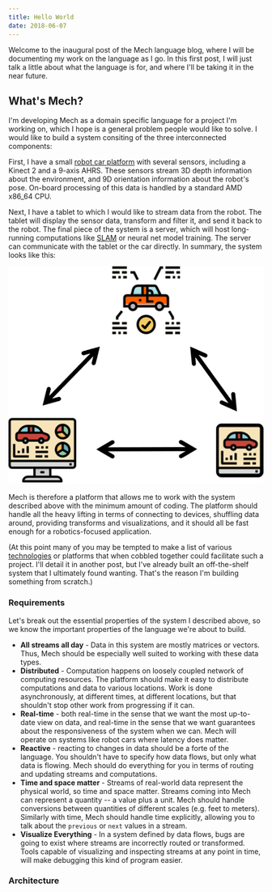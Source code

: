 ```yaml
---
title: Hello World
date: 2018-06-07
---
```


Welcome to the inaugural post of the Mech language blog, where I will be documenting my work on the language as I go. In this first post, I will just talk a little about what the language is for, and where I'll be taking it in the near future.

## What's Mech?

I'm developing Mech as a domain specific language for a project I'm working on, which I hope is a general problem people would like to solve. I would like to build a system consiting of the three interconnected components:

First, I have a small [robot car platform](https://vaderlab.wordpress.com/roscar-robot-stock-car-autonomous-racing/) with several sensors, including a Kinect 2 and a 9-axis AHRS. These sensors stream 3D depth information about the environment, and 9D orientation information about the robot's pose. On-board processing of this data is handled by a standard AMD x86_64 CPU. 

Next, I have a tablet to which I would like to stream data from the robot. The tablet will display the sensor data, transform and filter it, and send it back to the robot. The final piece of the system is a server, which will host long-running computations like [SLAM](https://en.wikipedia.org/wiki/Simultaneous_localization_and_mapping) or neural net model training. The server can communicate with the tablet or the car directly. In summary, the system looks like this:

<img src="/img/post/topology.png" />

Mech is therefore a platform that allows me to work with the system described above with the minimum amount of coding. The platform should handle all the heavy lifting in terms of connecting to devices, shuffling data around, providing transforms and visualizations, and it should all be fast enough for a robotics-focused application.

(At this point many of you may be tempted to make a list of various [technologies](http://www.ros.org) or platforms that when cobbled together could facilitate such a project. I'll detail it in another post, but I've already built an off-the-shelf system that I ultimately found wanting. That's the reason I'm building something from scratch.)

### Requirements

Let's break out the essential properties of the system I described above, so we know the important properties of the language we're about to build.

- **All streams all day** - Data in this system are mostly matrices or vectors. Thus, Mech should be especially well suited to working with these data types.
- **Distributed** - Computation happens on loosely coupled network of computing resources. The platform should make it easy to distribute computations and data to various locations. Work is done asynchronously, at different times, at different locations, but that shouldn't stop other work from progressing if it can.
- **Real-time** - both real-time in the sense that we want the most up-to-date view on data, and real-time in the sense that we want guarantees about the responsiveness of the system when we can. Mech will operate on systems like robot cars where latency does matter.
- **Reactive** - reacting to changes in data should be a forte of the language. You shouldn't have to specify how data flows, but only what data is flowing. Mech should do everything for you in terms of routing and updating streams and computations.
- **Time and space matter** - Streams of real-world data represent the physical world, so time and space matter. Streams coming into Mech can represent a quantity -- a value plus a unit. Mech should handle conversions between quantities of different scales (e.g. feet to meters). Similarly with time, Mech should handle time explicitly, allowing you to talk about the `previous` or `next` values in a stream.
- **Visualize Everything** - In a system defined by data flows, bugs are going to exist where streams are incorrectly routed or transformed. Tools capable of visualizing and inspecting streams at any point in time, will make debugging this kind of program easier.

### Architecture

